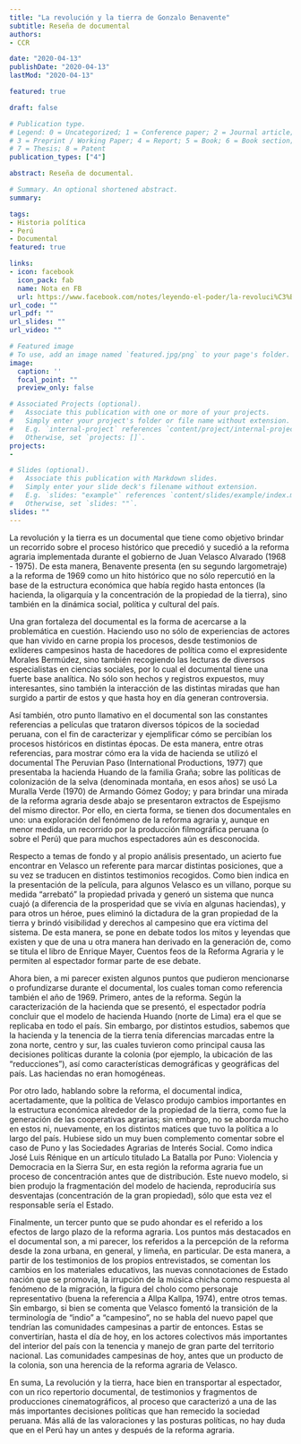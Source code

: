```yaml
---
title: "La revolución y la tierra de Gonzalo Benavente"
subtitle: Reseña de documental
authors:
- CCR

date: "2020-04-13"
publishDate: "2020-04-13"
lastMod: "2020-04-13"

featured: true

draft: false

# Publication type.
# Legend: 0 = Uncategorized; 1 = Conference paper; 2 = Journal article;
# 3 = Preprint / Working Paper; 4 = Report; 5 = Book; 6 = Book section;
# 7 = Thesis; 8 = Patent
publication_types: ["4"]

abstract: Reseña de documental.

# Summary. An optional shortened abstract.
summary: 

tags:
- Historia política
- Perú
- Documental
featured: true

links:
- icon: facebook
  icon_pack: fab
  name: Nota en FB
  url: https://www.facebook.com/notes/leyendo-el-poder/la-revoluci%C3%B3n-y-la-tierra-de-gonzalo-benavente/1610392695779865/
url_code: ""
url_pdf: ""
url_slides: ""
url_video: ""

# Featured image
# To use, add an image named `featured.jpg/png` to your page's folder. 
image:
  caption: ''
  focal_point: ""
  preview_only: false

# Associated Projects (optional).
#   Associate this publication with one or more of your projects.
#   Simply enter your project's folder or file name without extension.
#   E.g. `internal-project` references `content/project/internal-project/index.md`.
#   Otherwise, set `projects: []`.
projects:
- 

# Slides (optional).
#   Associate this publication with Markdown slides.
#   Simply enter your slide deck's filename without extension.
#   E.g. `slides: "example"` references `content/slides/example/index.md`.
#   Otherwise, set `slides: ""`.
slides: ""
---
```

La revolución y la tierra es un documental que tiene como objetivo brindar un recorrido sobre el proceso histórico que precedió y sucedió a la reforma agraria implementada durante el gobierno de Juan Velasco Alvarado (1968 - 1975). De esta manera, Benavente presenta (en su segundo largometraje) a la reforma de 1969 como un hito histórico que no sólo repercutió en la base de la estructura económica que había regido hasta entonces (la hacienda, la oligarquía y la concentración de la propiedad de la tierra), sino también en la dinámica social, política y cultural del país.

Una gran fortaleza del documental es la forma de acercarse a la problemática en cuestión. Haciendo uso no sólo de experiencias de actores que han vivido en carne propia los procesos, desde testimonios de exlíderes campesinos hasta de hacedores de política como el expresidente Morales Bermúdez, sino también recogiendo las lecturas de diversos especialistas en ciencias sociales, por lo cual el documental tiene una fuerte base analítica. No sólo son hechos y registros expuestos, muy interesantes, sino también la interacción de las distintas miradas que han surgido a partir de estos y que hasta hoy en día generan controversia.

Así también, otro punto llamativo en el documental son las constantes referencias a películas que trataron diversos tópicos de la sociedad peruana, con el fin de caracterizar y ejemplificar cómo se percibían los procesos históricos en distintas épocas. De esta manera, entre otras referencias, para mostrar cómo era la vida de hacienda se utilizó el documental The Peruvian Paso (International Productions, 1977) que presentaba la hacienda Huando de la familia Graña; sobre las políticas de colonización de la selva (denominada montaña, en esos años) se usó La Muralla Verde (1970) de Armando Gómez Godoy; y para brindar una mirada de la reforma agraria desde abajo se presentaron extractos de Espejismo del mismo director. Por ello, en cierta forma, se tienen dos documentales en uno: una exploración del fenómeno de la reforma agraria y, aunque en menor medida, un recorrido por la producción filmográfica peruana (o sobre el Perú) que para muchos espectadores aún es desconocida.

Respecto a temas de fondo y al propio análisis presentado, un acierto fue encontrar en Velasco un referente para marcar distintas posiciones, que a su vez se traducen en distintos testimonios recogidos. Como bien indica en la presentación de la película, para algunos Velasco es un villano, porque su medida “arrebató” la propiedad privada y generó un sistema que nunca cuajó (a diferencia de la prosperidad que se vivía en algunas haciendas), y para otros un héroe, pues eliminó la dictadura de la gran propiedad de la tierra y brindó visibilidad y derechos al campesino que era víctima del sistema. De esta manera, se pone en debate todos los mitos y leyendas que existen y que de una u otra manera han derivado en la generación de, como se titula el libro de Enrique Mayer, Cuentos feos de la Reforma Agraria y le permiten al espectador formar parte de ese debate.

Ahora bien, a mi parecer existen algunos puntos que pudieron mencionarse o profundizarse durante el documental, los cuales toman como referencia también el año de 1969. Primero, antes de la reforma. Según la caracterización de la hacienda que se presentó, el espectador podría concluir que el modelo de hacienda Huando (norte de Lima) era el que se replicaba en todo el país. Sin embargo, por distintos estudios, sabemos que la hacienda y la tenencia de la tierra tenía diferencias marcadas entre la zona norte, centro y sur, las cuales tuvieron como principal causa las decisiones políticas durante la colonia (por ejemplo, la ubicación de las “reducciones”), así como características demográficas y geográficas del país. Las haciendas no eran homogéneas.

Por otro lado, hablando sobre la reforma, el documental indica, acertadamente, que la política de Velasco produjo cambios importantes en la estructura económica alrededor de la propiedad de la tierra, como fue la generación de las cooperativas agrarias; sin embargo, no se aborda mucho en estos ni, nuevamente, en los distintos matices que tuvo la política a lo largo del país. Hubiese sido un muy buen complemento comentar sobre el caso de Puno y las Sociedades Agrarias de Interés Social. Como indica José Luis Rénique en un artículo titulado La Batalla por Puno: Violencia y Democracia en la Sierra Sur, en esta región la reforma agraria fue un proceso de concentración antes que de distribución. Este nuevo modelo, si bien produjo la fragmentación del modelo de hacienda, reproduciría sus desventajas (concentración de la gran propiedad), sólo que esta vez el responsable sería el Estado.

Finalmente, un tercer punto que se pudo ahondar es el referido a los efectos de largo plazo de la reforma agraria. Los puntos más destacados en el documental son, a mi parecer, los referidos a la percepción de la reforma desde la zona urbana, en general, y limeña, en particular. De esta manera, a partir de los testimonios de los propios entrevistados, se comentan los cambios en los materiales educativos, las nuevas connotaciones de Estado nación que se promovía, la irrupción de la música chicha como respuesta al fenómeno de la migración, la figura del cholo como personaje representativo (buena la referencia a Allpa Kallpa, 1974), entre otros temas. Sin embargo, si bien se comenta que Velasco fomentó la transición de la terminología de “indio” a “campesino”, no se habla del nuevo papel que tendrían las comunidades campesinas a partir de entonces. Estas se convertirían, hasta el día de hoy, en los actores colectivos más importantes del interior del país con la tenencia y manejo de gran parte del territorio nacional. Las comunidades campesinas de hoy, antes que un producto de la colonia, son una herencia de la reforma agraria de Velasco.

En suma, La revolución y la tierra, hace bien en transportar al espectador, con un rico repertorio documental, de testimonios y fragmentos de producciones cinematográficos, al proceso que caracterizó a una de las más importantes decisiones políticas que han remecido la sociedad peruana. Más allá de las valoraciones y las posturas políticas, no hay duda que en el Perú hay un antes y después de la reforma agraria.

